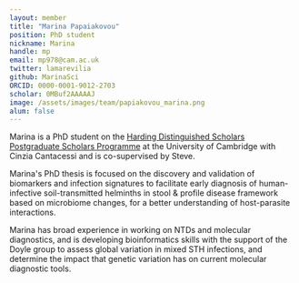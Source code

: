 ```yaml
---
layout: member
title: "Marina Papaiakovou"
position: PhD student
nickname: Marina
handle: mp
email: mp978@cam.ac.uk
twitter: lamarevilia
github: MarinaSci
ORCID: 0000-0001-9012-2703
scholar: 0MBuf2AAAAAJ
image: /assets/images/team/papiakovou_marina.png
alum: false
---
```


Marina is a PhD student on the [Harding Distinguished Scholars Postgraduate Scholars Programme] at the University of Cambridge with Cinzia Cantacessi and is co-supervised by Steve. 

Marina's PhD thesis is focused on the discovery and validation of biomarkers and infection signatures to facilitate early diagnosis of human-infective soil-transmitted helminths in stool & profile disease framework based on microbiome changes, for a better understanding of host-parasite interactions.

Marina has broad experience in working on NTDs and molecular diagnostics, and is developing bioinformatics skills with the support of the Doyle group to assess global variation in mixed STH infections, and determine the impact that genetic variation has on current molecular diagnostic tools.  


[Harding Distinguished Scholars Postgraduate Scholars Programme]: https://www.hardingscholars.fund.cam.ac.uk/marina-papaiakovou-2021-cohort